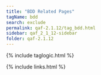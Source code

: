 ```yaml
---
title: "BDD Related Pages"
tagName: bdd
search: exclude
permalink: qaf-2.1.12/tag_bdd.html
sidebar: qaf_2_1_12-sidebar
folder: qaf-2.1.12
---
```

{% include taglogic.html %}

{% include links.html %}
